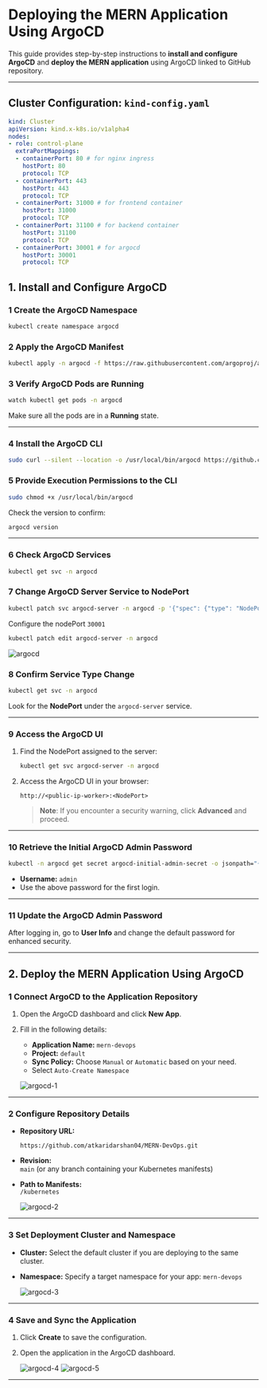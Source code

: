 # **Deploying the MERN Application Using ArgoCD**  

This guide provides step-by-step instructions to **install and configure ArgoCD** and **deploy the MERN application** using ArgoCD linked to GitHub repository.

---

## Cluster Configuration: `kind-config.yaml`

```yaml
kind: Cluster
apiVersion: kind.x-k8s.io/v1alpha4
nodes:
- role: control-plane
  extraPortMappings:
  - containerPort: 80 # for nginx ingress
    hostPort: 80
    protocol: TCP
  - containerPort: 443
    hostPort: 443
    protocol: TCP
  - containerPort: 31000 # for frontend container 
    hostPort: 31000
    protocol: TCP
  - containerPort: 31100 # for backend container
    hostPort: 31100
    protocol: TCP
  - containerPort: 30001 # for argocd
    hostPort: 30001
    protocol: TCP
```

## **1. Install and Configure ArgoCD**

### **1 Create the ArgoCD Namespace**
```bash
kubectl create namespace argocd
```

### **2 Apply the ArgoCD Manifest**
```bash
kubectl apply -n argocd -f https://raw.githubusercontent.com/argoproj/argo-cd/stable/manifests/install.yaml
```

### **3 Verify ArgoCD Pods are Running**
```bash
watch kubectl get pods -n argocd
```
Make sure all the pods are in a **Running** state.

---

### **4 Install the ArgoCD CLI**
```bash
sudo curl --silent --location -o /usr/local/bin/argocd https://github.com/argoproj/argo-cd/releases/download/v2.4.7/argocd-linux-amd64
```

### **5 Provide Execution Permissions to the CLI**
```bash
sudo chmod +x /usr/local/bin/argocd
```
Check the version to confirm:
```bash
argocd version
```

---

### **6 Check ArgoCD Services**
```bash
kubectl get svc -n argocd
```

### **7 Change ArgoCD Server Service to NodePort**
```bash
kubectl patch svc argocd-server -n argocd -p '{"spec": {"type": "NodePort"}}'
```

Configure the nodePort `30001`
```bash
kubectl patch edit argocd-server -n argocd 
```

![argocd](./assets/argocd.png)

### **8 Confirm Service Type Change**
```bash
kubectl get svc -n argocd
```
Look for the **NodePort** under the `argocd-server` service.

---

### **9 Access the ArgoCD UI**
1. Find the NodePort assigned to the server:
   ```bash
   kubectl get svc argocd-server -n argocd
   ```
2. Access the ArgoCD UI in your browser:
   ```
   http://<public-ip-worker>:<NodePort>
   ```
   > **Note**: If you encounter a security warning, click **Advanced** and proceed.

---

### **10 Retrieve the Initial ArgoCD Admin Password**
```bash
kubectl -n argocd get secret argocd-initial-admin-secret -o jsonpath="{.data.password}" | base64 -d; echo
```
- **Username:** `admin`  
- Use the above password for the first login.

---

### **11 Update the ArgoCD Admin Password**
After logging in, go to **User Info** and change the default password for enhanced security.

---

## **2. Deploy the MERN Application Using ArgoCD**

### **1 Connect ArgoCD to the Application Repository**
1. Open the ArgoCD dashboard and click **New App**.
2. Fill in the following details:
   - **Application Name:** `mern-devops`  
   - **Project:** `default`  
   - **Sync Policy:** Choose `Manual` or `Automatic` based on your need.
   - Select `Auto-Create Namespace`

   ![argocd-1](./assets/argocd-1.png)

---

### **2 Configure Repository Details**
- **Repository URL:**  
  ```
  https://github.com/atkaridarshan04/MERN-DevOps.git
  ```
- **Revision:**  
  `main` (or any branch containing your Kubernetes manifests)  
- **Path to Manifests:**  
  `/kubernetes` 

  ![argocd-2](./assets/argocd-2.png)

---

### **3 Set Deployment Cluster and Namespace**
- **Cluster:** Select the default cluster if you are deploying to the same cluster.  
- **Namespace:** Specify a target namespace for your app: `mern-devops`

   ![argocd-3](./assets/argocd-3.png)

---

### **4 Save and Sync the Application**
1. Click **Create** to save the configuration.
2. Open the application in the ArgoCD dashboard.

   ![argocd-4](./assets/argocd-4.png)
   ![argocd-5](./assets/argocd-5.png)

---